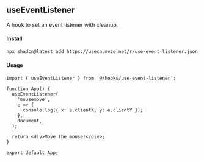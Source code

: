 ## useEventListener

A hook to set an event listener with cleanup.

#### Install

```bash
npx shadcn@latest add https://usecn.mvze.net/r/use-event-listener.json
```

#### Usage

```tsx
import { useEventListener } from '@/hooks/use-event-listener';

function App() {
  useEventListener(
    'mousemove',
    e => {
      console.log({ x: e.clientX, y: e.clientY });
    },
    document,
  );

  return <div>Move the mouse!</div>;
}

export default App;
```
